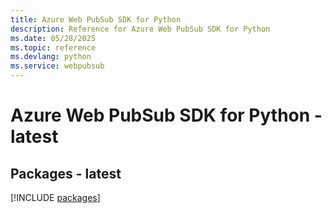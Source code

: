 ```yaml
---
title: Azure Web PubSub SDK for Python
description: Reference for Azure Web PubSub SDK for Python
ms.date: 05/28/2025
ms.topic: reference
ms.devlang: python
ms.service: webpubsub
---
```

# Azure Web PubSub SDK for Python - latest
## Packages - latest
[!INCLUDE [packages](web-pubsub-index.md)]
